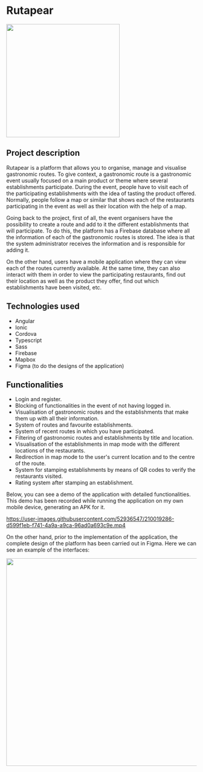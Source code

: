# Rutapear

<img height="300px" width="300px" src="https://user-images.githubusercontent.com/52936547/209883014-2efde5f1-67be-446e-8d38-ecd7990d5a2f.png"/>

## Project description

Rutapear is a platform that allows you to organise, manage and visualise gastronomic routes. To give context, a gastronomic route is a gastronomic event usually focused on a main product or theme where several establishments participate. During the event, people have to visit each of the participating establishments with the idea of tasting the product offered. Normally, people follow a map or similar that shows each of the restaurants participating in the event as well as their location with the help of a map.

Going back to the project, first of all, the event organisers have the possibility to create a route and add to it the different establishments that will participate. To do this, the platform has a Firebase database where all the information of each of the gastronomic routes is stored. The idea is that the system administrator receives the information and is responsible for adding it.

On the other hand, users have a mobile application where they can view each of the routes currently available. At the same time, they can also interact with them in order to view the participating restaurants, find out their location as well as the product they offer, find out which establishments have been visited, etc.

## Technologies used

- Angular
- Ionic
- Cordova
- Typescript
- Sass
- Firebase
- Mapbox
- Figma (to do the designs of the application)

## Functionalities

- Login and register.
- Blocking of functionalities in the event of not having logged in.
- Visualisation of gastronomic routes and the establishments that make them up with all their information. 
- System of routes and favourite establishments.
- System of recent routes in which you have participated. 
- Filtering of gastronomic routes and establishments by title and location. 
- Visualisation of the establishments in map mode with the different locations of the restaurants. 
- Redirection in map mode to the user's current location and to the centre of the route. 
- System for stamping establishments by means of QR codes to verify the restaurants visited. 
- Rating system after stamping an establishment. 

Below, you can see a demo of the application with detailed functionalities. This demo has been recorded while running the application on my own mobile device, generating an APK for it. 

https://user-images.githubusercontent.com/52936547/210019286-d599f1eb-f741-4a9a-a9ca-96ad0a693c9e.mp4

On the other hand, prior to the implementation of the application, the complete design of the platform has been carried out in Figma. Here we can see an example of the interfaces: 

<img height="550px" width="700px" src="https://user-images.githubusercontent.com/52936547/210019950-abd3e324-2662-4a9f-b772-5cbeeeea00a3.png"/>





